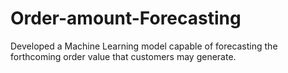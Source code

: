 # Order-amount-Forecasting
Developed a Machine Learning model capable of forecasting the forthcoming order value that customers may generate.
